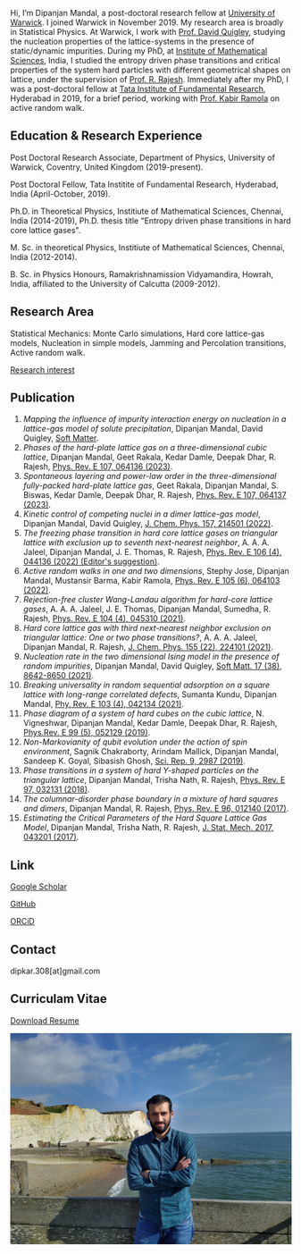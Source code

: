 Hi, I’m Dipanjan Mandal, a post-doctoral research fellow at [University of Warwick](https://warwick.ac.uk/fac/sci/physics/). I joined Warwick in November 2019. My research area is broadly in Statistical Physics. At Warwick, I work with [Prof. David Quigley](https://warwick.ac.uk/fac/sci/physics/staff/research/dquigley/), studying the nucleation properties of the lattice-systems in the presence of static/dynamic impurities. During my PhD, at [Institute of Mathematical Sciences](https://www.imsc.res.in/), India, I studied the entropy driven phase transitions and critical properties of the system hard particles with different geometrical shapes on lattice, under the supervision of [Prof. R. Rajesh](https://sites.google.com/view/rrajeshshomepage/home). Immediately after my PhD, I was a post-doctoral fellow at [Tata Institute of Fundamental Research](https://www.tifrh.res.in/), Hyderabad in 2019, for a brief period, working with [Prof. Kabir Ramola](https://www.tifrh.res.in/~kramola/) on active random walk.

## Education & Research Experience
Post Doctoral Research Associate, Department of Physics, University of Warwick, Coventry, United Kingdom (2019-present). 

Post Doctoral Fellow, Tata Institite of Fundamental Research, Hyderabad, India (April-October, 2019).

Ph.D. in Theoretical Physics, Institiute of Mathematical Sciences, Chennai, India (2014-2019), Ph.D. thesis title "Entropy driven phase transitions in hard core lattice gases".

M. Sc. in theoretical Physics, Institiute of Mathematical Sciences, Chennai, India (2012-2014).

B. Sc. in Physics Honours, Ramakrishnamission Vidyamandira, Howrah, India, affiliated to the University of Calcutta (2009-2012).

## Research Area
Statistical Mechanics: Monte Carlo simulations, Hard core lattice-gas models, Nucleation in simple models, Jamming and Percolation transitions, Active random walk.

[Research interest](https://github.com/dipanjan308/dipanjan308.github.io/files/13333776/research_interest_dipanjan.pdf)


## Publication
1. *Mapping the influence of impurity interaction energy on nucleation in a lattice-gas model of solute precipitation*, Dipanjan Mandal, David Quigley, [Soft Matter](https://pubs.rsc.org/en/content/articlelanding/2024/sm/d4sm00815d).
1. *Phases of the hard-plate lattice gas on a three-dimensional cubic lattice*, Dipanjan Mandal, Geet Rakala, Kedar Damle, Deepak Dhar, R. Rajesh, [Phys. Rev. E 107, 064136 (2023)](https://doi.org/10.1103/PhysRevE.107.064136).
1. *Spontaneous layering and power-law order in the three-dimensional fully-packed hard-plate lattice gas*, Geet Rakala, Dipanjan Mandal, S. Biswas, Kedar Damle, Deepak Dhar, R. Rajesh, [Phys. Rev. E 107, 064137 (2023)](https://doi.org/10.1103/PhysRevE.107.064137).
1. *Kinetic control of competing nuclei in a dimer lattice-gas model*, Dipanjan Mandal, David Quigley, [J. Chem. Phys. 157, 214501 (2022)](https://doi.org/10.1063/5.0120483).
1. *The freezing phase transition in hard core lattice gases on triangular lattice with exclusion up to seventh next-nearest neighbor*, A. A. A. Jaleel, Dipanjan Mandal, J. E. Thomas, R. Rajesh, [Phys. Rev. E 106 (4), 044136 (2022) (Editor's suggestion)](https://doi.org/10.1103/PhysRevE.106.044136).
1. *Active random walks in one and two dimensions*, Stephy Jose, Dipanjan Mandal, Mustansir Barma, Kabir Ramola, [Phys. Rev. E 105 (6), 064103 (2022)](https://doi.org/10.1103/PhysRevE.105.064103).
1. *Rejection-free cluster Wang-Landau algorithm for hard-core lattice gases*, A. A. A. Jaleel, J. E. Thomas, Dipanjan Mandal, Sumedha, R. Rajesh, [Phys. Rev. E 104 (4), 045310 (2021)](https://doi.org/10.1103/PhysRevE.104.045310).
1. *Hard core lattice gas with third next-nearest neighbor exclusion on triangular lattice: One or two phase transitions?*, A. A. A. Jaleel, Dipanjan Mandal, R. Rajesh, [J. Chem. Phys. 155 (22), 224101 (2021)](https://doi.org/10.1063/5.0066098).
1. *Nucleation rate in the two dimensional Ising model in the presence of random impurities*, Dipanjan Mandal, David Quigley, [Soft Matt. 17 (38), 8642-8650 (2021)](https://pubs.rsc.org/en/content/articlelanding/2021/SM/D1SM01172C).
1. *Breaking universality in random sequential adsorption on a square lattice with long-range correlated defects*, Sumanta Kundu, Dipanjan Mandal, [Phy. Rev. E 103 (4), 042134 (2021)](https://doi.org/10.1103/PhysRevE.103.042134).
1. *Phase diagram of a system of hard cubes on the cubic lattice*, N. Vigneshwar, Dipanjan Mandal, Kedar Damle, Deepak Dhar, R. Rajesh, [Phys.Rev. E 99 (5), 052129 (2019)](https://doi.org/10.1103/PhysRevE.99.052129).
1. *Non-Markovianity of qubit evolution under the action of spin environment*, Sagnik Chakraborty, Arindam Mallick, Dipanjan Mandal, Sandeep K. Goyal, Sibasish Ghosh,
[Sci. Rep. 9, 2987 (2019)](https://doi.org/10.1038/s41598-019-39140-2).
1. *Phase transitions in a system of hard Y-shaped particles on the triangular lattice*, Dipanjan Mandal, Trisha Nath, R. Rajesh, [Phys. Rev. E 97, 032131 (2018)](https://doi.org/10.1103/PhysRevE.97.032131).
1. *The columnar-disorder phase boundary in a mixture of hard squares and dimers*, Dipanjan Mandal, R. Rajesh, [Phys. Rev. E 96, 012140 (2017)](https://doi.org/10.1103/PhysRevE.96.012140).
1. *Estimating the Critical Parameters of the Hard Square Lattice Gas Model*, Dipanjan Mandal, Trisha Nath, R. Rajesh, [J. Stat. Mech. 2017, 043201 (2017)](https://iopscience.iop.org/article/10.1088/1742-5468/aa650e/meta).

## Link
[Google Scholar](https://scholar.google.com/citations?user=GdKlKm0AAAAJ&hl=en)


[GitHub](https://github.com/dipanjan308)

[ORCiD](https://orcid.org/0000-0002-8508-9619)


## Contact
dipkar.308[at]gmail.com

## Curriculam Vitae
[Download Resume](https://github.com/dipanjan308/dipanjan308.github.io/files/13300477/cv_dipanjan.pdf)



![Octocat](dipanjan_photo.jpg)
